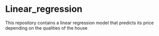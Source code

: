 # Linear_regression
This repository contains a linear regression model that predicts its price depending on the qualities of the house
